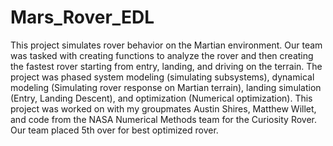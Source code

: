 # Mars_Rover_EDL
This project simulates rover behavior on the Martian environment. 
Our team was tasked with creating functions to analyze the rover and then creating the fastest rover starting from entry, landing, and driving on the terrain. The project was phased system modeling (simulating subsystems), dynamical modeling (Simulating rover response on Martian terrain), landing simulation (Entry, Landing Descent), and optimization (Numerical optimization). This project was worked on with my groupmates Austin Shires, Matthew Willet, and code from the NASA Numerical Methods team for the Curiosity Rover. Our team placed 5th over for best optimized rover. 
